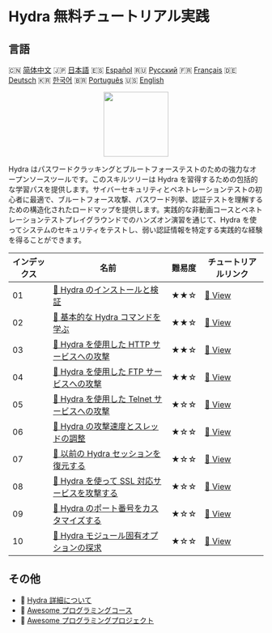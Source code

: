 # Hydra 無料チュートリアル実践

## 言語

🇨🇳 [简体中文](README_zh.md) 🇯🇵 [日本語](README_ja.md) 🇪🇸 [Español](README_es.md) 🇷🇺 [Русский](README_ru.md) 🇫🇷 [Français](README_fr.md) 🇩🇪 [Deutsch](README_de.md) 🇰🇷 [한국어](README_ko.md) 🇧🇷 [Português](README_pt.md) 🇺🇸 [English](README.md) 

<div align="center">
<img width="128px" src="https://file.labex.io/path/fqzGODJFWPbL.png">
</div>

Hydra はパスワードクラッキングとブルートフォーステストのための強力なオープンソースツールです。このスキルツリーは Hydra を習得するための包括的な学習パスを提供します。サイバーセキュリティとペネトレーションテストの初心者に最適で、ブルートフォース攻撃、パスワード列挙、認証テストを理解するための構造化されたロードマップを提供します。実践的な非動画コースとペネトレーションテストプレイグラウンドでのハンズオン演習を通じて、Hydra を使ってシステムのセキュリティをテストし、弱い認証情報を特定する実践的な経験を得ることができます。

|   インデックス | 名前                                                                                                                              | 難易度   | チュートリアルリンク                                                                         |
|----------------|-----------------------------------------------------------------------------------------------------------------------------------|----------|----------------------------------------------------------------------------------------------|
|             01 | [📖 Hydra のインストールと検証](https://labex.io/ja/tutorials/hydra-install-and-verify-hydra-549917)                              | ★★☆      | [🔗 View](https://labex.io/ja/tutorials/hydra-install-and-verify-hydra-549917)               |
|             02 | [📖 基本的な Hydra コマンドを学ぶ](https://labex.io/ja/tutorials/hydra-learn-basic-hydra-commands-549918)                         | ★★☆      | [🔗 View](https://labex.io/ja/tutorials/hydra-learn-basic-hydra-commands-549918)             |
|             03 | [📖 Hydra を使用した HTTP サービスへの攻撃](https://labex.io/ja/tutorials/hydra-attack-http-services-with-hydra-549915)           | ★★☆      | [🔗 View](https://labex.io/ja/tutorials/hydra-attack-http-services-with-hydra-549915)        |
|             04 | [📖 Hydra を使用した FTP サービスへの攻撃](https://labex.io/ja/tutorials/hydra-attack-ftp-services-with-hydra-549914)             | ★★☆      | [🔗 View](https://labex.io/ja/tutorials/hydra-attack-ftp-services-with-hydra-549914)         |
|             05 | [📖 Hydra を使用した Telnet サービスへの攻撃](https://labex.io/ja/tutorials/hydra-attack-telnet-services-with-hydra-549916)       | ★☆☆      | [🔗 View](https://labex.io/ja/tutorials/hydra-attack-telnet-services-with-hydra-549916)      |
|             06 | [📖 Hydra の攻撃速度とスレッドの調整](https://labex.io/ja/tutorials/hydra-adjust-hydra-attack-speed-and-threads-549913)           | ★☆☆      | [🔗 View](https://labex.io/ja/tutorials/hydra-adjust-hydra-attack-speed-and-threads-549913)  |
|             07 | [📖 以前の Hydra セッションを復元する](https://labex.io/ja/tutorials/hydra-restore-a-previous-hydra-session-550772)               | ★☆☆      | [🔗 View](https://labex.io/ja/tutorials/hydra-restore-a-previous-hydra-session-550772)       |
|             08 | [📖 Hydra を使って SSL 対応サービスを攻撃する](https://labex.io/ja/tutorials/hydra-attack-ssl-enabled-services-with-hydra-550762) | ★☆☆      | [🔗 View](https://labex.io/ja/tutorials/hydra-attack-ssl-enabled-services-with-hydra-550762) |
|             09 | [📖 Hydra のポート番号をカスタマイズする](https://labex.io/ja/tutorials/hydra-customize-hydra-port-numbers-550765)                | ★☆☆      | [🔗 View](https://labex.io/ja/tutorials/hydra-customize-hydra-port-numbers-550765)           |
|             10 | [📖 Hydra モジュール固有オプションの探求](https://labex.io/ja/tutorials/hydra-explore-hydra-module-specific-options-550767)       | ★☆☆      | [🔗 View](https://labex.io/ja/tutorials/hydra-explore-hydra-module-specific-options-550767)  |

## その他

- 🔗 [Hydra 詳細について](https://labex.io/ja/skilltrees/hydra)
- 🔗 [Awesome プログラミングコース](https://github.com/labex-labs/awesome-programming-courses)
- 🔗 [Awesome プログラミングプロジェクト](https://github.com/labex-labs/awesome-programming-projects)

